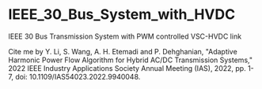 # IEEE_30_Bus_System_with_HVDC

IEEE 30 Bus Transmission System with PWM controlled VSC-HVDC link

Cite me by
Y. Li, S. Wang, A. H. Etemadi and P. Dehghanian, "Adaptive Harmonic Power Flow Algorithm for Hybrid AC/DC Transmission Systems," 2022 IEEE Industry Applications Society Annual Meeting (IAS), 2022, pp. 1-7, doi: 10.1109/IAS54023.2022.9940048.
